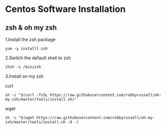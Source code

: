 # Centos Software Installation

## zsh & oh my zsh

1.Install the zsh package

```shell
yum -y installl zsh
```

2.Switch the default shell to zsh

```shell
chsh -s /bin/zsh
```

3.Install on my zsh

curl

```shell
sh -c "$(curl -fsSL https://raw.githubusercontent.com/robbyrussell/oh-my-zsh/master/tools/install.sh)"
```

wget

```shell
sh -c "$(wget https://raw.githubusercontent.com/robbyrussell/oh-my-zsh/master/tools/install.sh -O -)
```
